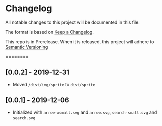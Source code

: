 # Changelog
All notable changes to this project will be documented in this file.

The format is based on [Keep a Changelog](https://keepachangelog.com/en/1.0.0/).

This repo is in Prerelease. When it is released, this project will adhere to [Semantic Versioning](https://semver.org/spec/v2.0.0.html)

========
## [0.0.2] - 2019-12-31
- Moved `/dist/img/sprite` to `dist/sprite`

## [0.0.1] - 2019-12-06
- Initialized with `arrow-xsmall.svg` and `arrow.svg`, `search-small.svg` and `search.svg`
